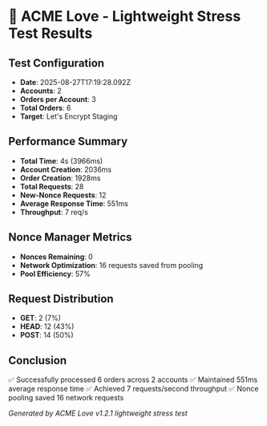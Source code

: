 # 🚀 ACME Love - Lightweight Stress Test Results

## Test Configuration
- **Date**: 2025-08-27T17:19:28.092Z
- **Accounts**: 2
- **Orders per Account**: 3
- **Total Orders**: 6
- **Target**: Let's Encrypt Staging

## Performance Summary
- **Total Time**: 4s (3966ms)
- **Account Creation**: 2036ms
- **Order Creation**: 1928ms
- **Total Requests**: 28
- **New-Nonce Requests**: 12
- **Average Response Time**: 551ms
- **Throughput**: 7 req/s

## Nonce Manager Metrics
- **Nonces Remaining**: 0
- **Network Optimization**: 16 requests saved from pooling
- **Pool Efficiency**: 57%

## Request Distribution
- **GET**: 2 (7%)
- **HEAD**: 12 (43%)
- **POST**: 14 (50%)

## Conclusion
✅ Successfully processed 6 orders across 2 accounts
✅ Maintained 551ms average response time
✅ Achieved 7 requests/second throughput
✅ Nonce pooling saved 16 network requests

*Generated by ACME Love v1.2.1 lightweight stress test*

